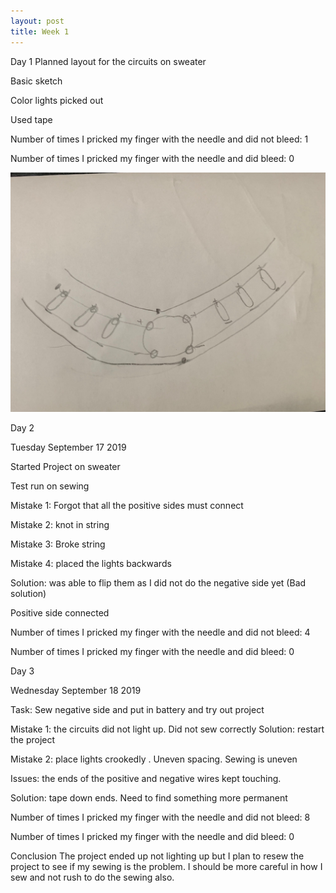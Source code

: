 ```yaml
---
layout: post
title: Week 1
---
```



Day 1
Planned layout for the circuits on sweater

Basic sketch

Color lights picked out

Used tape 


Number of times I pricked my finger with the needle and did not bleed: 1

Number of times I pricked my finger with the needle and did bleed: 0


![](project/img2.jpg)



Day 2 

Tuesday September 17 2019

Started Project on sweater 

Test run on sewing 

Mistake 1: Forgot that all the positive sides must connect 

Mistake 2: knot in string

Mistake 3: Broke string

Mistake 4: placed the lights backwards

Solution: was able to flip them as I did not do the negative side yet (Bad solution)


Positive side connected

Number of times I pricked my finger with the needle and did not bleed: 4

Number of times I pricked my finger with the needle and did bleed: 0

Day 3 

Wednesday September 18 2019

Task: Sew negative side and put in battery and try out project 

Mistake 1: the circuits did not light up. Did not sew correctly
Solution: restart the project

Mistake 2: place lights crookedly . Uneven spacing. Sewing is uneven

Issues: the ends of the positive and negative wires kept touching.

Solution: tape down ends. Need to find something more permanent 

Number of times I pricked my finger with the needle and did not bleed: 8

Number of times I pricked my finger with the needle and did bleed: 0


Conclusion
The project ended up not lighting up but I plan to resew the project to see if my sewing is the problem. I should be more careful in how I sew and not rush to do the sewing also. 
